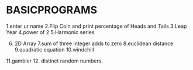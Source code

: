 # BASICPROGRAMS

1.enter ur name
2.Flip Coin and print percentage of Heads and Tails
3.Leap Year
4.power of 2
5.Harmonic series

6. 2D Array
7.sum of three integer adds to zero
8.euclidean distance
9.quadratic equation
10.windchill

11.gambler
12. distinct random numbers.

